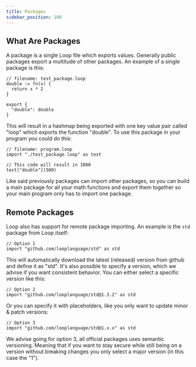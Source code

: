 ```yaml
---
title: Packages
sidebar_position: 100
---
```


## What Are Packages

A package is a single Loop file which exports values. Generally public packages export a multitude of other packages. An example of a single package is this:

```loop
// filename: test_package.loop
double := fn(x) {
  return x * 2
}

export {
  "double": double
}
```

This will result in a hashmap being exported with one key value pair called "loop" which exports the function "double". To use this package in your program you could do this:

```loop
// filename: program.loop
import "./test_package.loop" as test

// This code will result in 1000
test["double"](500)
```

Like said previously packages can import other packages, so you can build a main package for all your math functions and export them together so your main program only has to import one package.

## Remote Packages

Loop also has support for remote package importing. An example is the `std` package from Loop itself:

```loop
// Option 1
import "github.com/looplanguage/std" as std
```

This will automatically download the latest (released) version from github and define it as "std". It's also possible to specify a version, which we advise if you want consistent behavior. You can either select a specific version like this:

```loop
// Option 2
import "github.com/looplanguage/std@1.3.2" as std
```

Or you can specify it with placeholders, like you only want to update minor & patch versions:

```loop
// Option 3
import "github.com/looplanguage/std@1.x.x" as std
```

We advise going for option 3, all official packages uses semantic versioning. Meaning that if you want to stay secure while still being on a version without breaking changes you only select a major version (in this case the "1").
